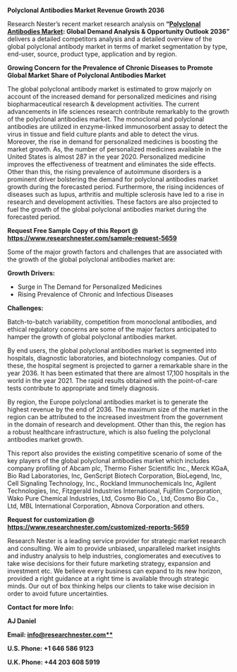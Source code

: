 ﻿**Polyclonal Antibodies Market Revenue Growth 2036**

Research Nester’s recent market research analysis on **“[Polyclonal Antibodies Market](https://www.researchnester.com/reports/polyclonal-antibodies-market/5659): Global Demand Analysis & Opportunity Outlook 2036”** delivers a detailed competitors analysis and a detailed overview of the global polyclonal antibody market in terms of market segmentation by type, end-user, source, product type, application and by region. 

**Growing Concern for the Prevalence of Chronic Diseases to Promote Global Market Share of Polyclonal Antibodies Market**

The global polyclonal antibody market is estimated to grow majorly on account of the increased demand for personalized medicines and rising biopharmaceutical research & development activities. The current advancements in life sciences research contribute remarkably to the growth of the polyclonal antibodies market. The monoclonal and polyclonal antibodies are utilized in enzyme-linked immunosorbent assay to detect the virus in tissue and field culture plants and able to detect the virus. Moreover, the rise in demand for personalized medicines is boosting the market growth. As, the number of personalized medicines available in the United States is almost 287 in the year 2020. Personalized medicine improves the effectiveness of treatment and eliminates the side effects. Other than this, the rising prevalence of autoimmune disorders is a prominent driver bolstering the demand for polyclonal antibodies market growth during the forecasted period. Furthermore, the rising incidences of diseases such as lupus, arthritis and multiple sclerosis have led to a rise in research and development activities. These factors are also projected to fuel the growth of the global polyclonal antibodies market during the forecasted period. 

**Request Free Sample Copy of this Report @ <https://www.researchnester.com/sample-request-5659>** 

Some of the major growth factors and challenges that are associated with the growth of the global polyclonal antibodies market are:

**Growth Drivers:**

- Surge in The Demand for Personalized Medicines 
- Rising Prevalence of Chronic and Infectious Diseases 

**Challenges:**

Batch-to-batch variability, competition from monoclonal antibodies, and ethical regulatory concerns are some of the major factors anticipated to hamper the growth of global polyclonal antibodies market.

By end users, the global polyclonal antibodies market is segmented into hospitals, diagnostic laboratories, and biotechnology companies. Out of these, the hospital segment is projected to garner a remarkable share in the year 2036. It has been estimated that there are almost 17,100 hospitals in the world in the year 2021. The rapid results obtained with the point-of-care tests contribute to appropriate and timely diagnosis. 

By region, the Europe polyclonal antibodies market is to generate the highest revenue by the end of 2036. The maximum size of the market in the region can be attributed to the increased investment from the government in the domain of research and development. Other than this, the region has a robust healthcare infrastructure, which is also fueling the polyclonal antibodies market growth. 

This report also provides the existing competitive scenario of some of the key players of the global polyclonal antibodies market which includes company profiling of Abcam plc, Thermo Fisher Scientific Inc., Merck KGaA, Bio Rad Laboratories, Inc, GenScript Biotech Corporation, BioLegend, Inc, Cell Signaling Technology, Inc., Rockland Immunochemicals Inc, Agilent Technologies, Inc, Fitzgerald Industries International, Fujifilm Corporation, Wako Pure Chemical Industries, Ltd, Cosmo Bio Co., Ltd, Cosmo Bio Co., Ltd, MBL International Corporation, Abnova Corporation and others.      

**Request for customization @ <https://www.researchnester.com/customized-reports-5659>**  

Research Nester is a leading service provider for strategic market research and consulting. We aim to provide unbiased, unparalleled market insights and industry analysis to help industries, conglomerates and executives to take wise decisions for their future marketing strategy, expansion and investment etc. We believe every business can expand to its new horizon, provided a right guidance at a right time is available through strategic minds. Our out of box thinking helps our clients to take wise decision in order to avoid future uncertainties.

**Contact for more Info:**

**AJ Daniel**

**Email: [info@researchnester.com**](mailto:info@researchnester.com)**

**U.S. Phone: +1 646 586 9123** 

**U.K. Phone: +44 203 608 5919**

